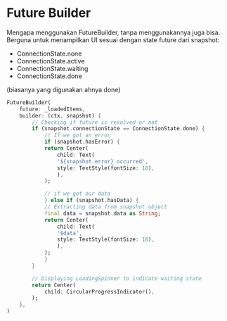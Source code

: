 # Future Builder

Mengapa menggunakan FutureBuilder, tanpa menggunakannya juga bisa. Berguna untuk menampilkan UI sesuai dengan state future dari snapshot:

- ConnectionState.none
- ConnectionState.active
- ConnectionState.waiting
- ConnectionState.done

(biasanya yang digunakan ahnya done)

```dart
FutureBuilder(
    future: _loadedItems,
    builder: (ctx, snapshot) {
        // Checking if future is resolved or not
        if (snapshot.connectionState == ConnectionState.done) {
            // If we got an error
            if (snapshot.hasError) {
            return Center(
                child: Text(
                '${snapshot.error} occurred',
                style: TextStyle(fontSize: 18),
                ),
            );

            // if we got our data
            } else if (snapshot.hasData) {
            // Extracting data from snapshot object
            final data = snapshot.data as String;
            return Center(
                child: Text(
                '$data',
                style: TextStyle(fontSize: 18),
                ),
            );
            }
        }

        // Displaying LoadingSpinner to indicate waiting state
        return Center(
            child: CircularProgressIndicator(),
        );
    },
)
```

